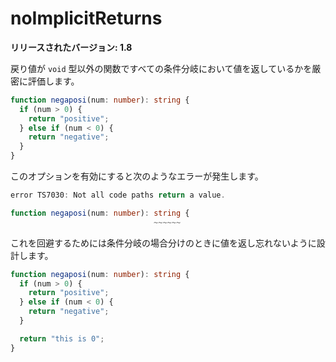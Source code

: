 # noImplicitReturns

**リリースされたバージョン: 1.8**

戻り値が `void` 型以外の関数ですべての条件分岐において値を返しているかを厳密に評価します。

```typescript
function negaposi(num: number): string {
  if (num > 0) {
    return "positive";
  } else if (num < 0) {
    return "negative";
  }
}
```

このオプションを有効にすると次のようなエラーが発生します。

```typescript
error TS7030: Not all code paths return a value.

function negaposi(num: number): string {
                                ~~~~~~
```

これを回避するためには条件分岐の場合分けのときに値を返し忘れないように設計します。

```typescript
function negaposi(num: number): string {
  if (num > 0) {
    return "positive";
  } else if (num < 0) {
    return "negative";
  }

  return "this is 0";
}
```
